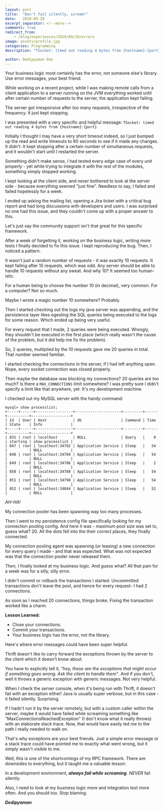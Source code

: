 ```yaml
---
layout: post
title:  "Don't fail silently, scream!"
date:   2019-09-20
excerpt_separator: <!--more-->
comments: true
redirect_from: 
    - /blog/experiences/2019/09/20/errors
image: assets/profile.jpg
categories: Programming
description: "TSocket: timed out reading 4 bytes from {hostname}:{port}. It's not Thrift, it's you."

author: Dedipyaman Das
---
```


Your business logic most certainly has the error, not someone else's library. Use error messages, your best friend.
<!--more-->

While working on a recent project, while I was making remote calls from a client application to a server running on the JVM everything worked until after certain number of requests to the server, the application kept failing. 

The server got irresponsive after too many requests, irrespective of the frequency. It just kept stopping. 

I was presented with a very specific and helpful message: `TSocket: timed out reading 4 bytes from {hostname}:{port}`

Initially I thought I may have a very short timeout indeed, so I just bumped up the read and write timeouts to 60 seconds to see if it made any changes. It didn't. It kept stopping after a certain number of simultaneous requests, and it wouldn't start until I restarted the server.

Something didn't make sense, I had tested every edge case of every unit properly - yet while trying to integrate it with the rest of the modules, something simply stopped working.

I kept looking at the client side, and never bothered to look at the server side - because everything seemed "just fine". Needless to say, I failed and failed hopelessly for a week. 

I ended up asking the mailing list, opening a Jira ticket with a critical bug report and had long discussions with developers and users. I was surprised no one had this issue, and they couldn't come up with a proper answer to this.

Let's just say the community support isn't that great for this specific framework.

After a week of forgetting it, working on the business logic, writing more tests I finally decided to fix this issue. I kept reproducing the bug. Then, I noticed a pattern.

It wasn't just a random number of requests - it was exactly 10 requests. It kept failing after 10 requests, which was odd. Any server should be able to handle 10 requests without any sweat. And why 10? It seemed too human-istic.

For a human being to choose the number 10 (in decimal), very common. For a computer? Not so much.

Maybe I wrote a magic number 10 somewhere? Probably.

Then I started checking out the logs my java server was appending, and the persistence layer likes egesting the SQL queries being executed to the logs for some reason. Which ended up being very useful.

For every request that I made, 2 queries were being executed. Wrongly, they shouldn't be executed in the first place (which really wasn't the cause of the problem, but it did help me fix the problem).

So, 2 queries, multiplied by the 10 requests gave me 20 queries in total. That number seemed familiar.

I started checking the connections in the server, if I had left anything open. Nope, every socket connection was closed properly.

Then maybe the database was blocking my connections? 20 queries are too much? Is there a `MAX_CONNECTIONS` limit somewhere? I was pretty sure I didn't specify a limit like that anywhere, yet. It's my development machine.

I checked out my MySQL server with the handy command:

```
mysql> show processlist;
+-----+------+-----------------+---------------------+---------+------+----------+------------------+
| Id  | User | Host            | db                  | Command | Time | State    | Info             |
+-----+------+-----------------+---------------------+---------+------+----------+------------------+
| 831 | root | localhost       | NULL                | Query   |    0 | starting | show processlist |
| 847 | root | localhost:34782 | Application Service | Sleep   |   54 |          | NULL             |
| 848 | root | localhost:34784 | Application Service | Sleep   |   54 |          | NULL             |
| 849 | root | localhost:34786 | Application Service | Sleep   |    2 |          | NULL             |
| 850 | root | localhost:34788 | Application Service | Sleep   |   54 |          | NULL             |
| 851 | root | localhost:34790 | Application Service | Sleep   |   54 |          | NULL             |
| 852 | root | localhost:34844 | Application Service | Sleep   |   52 |          | NULL             |
```

_AH-HA!_

My connection pooler has been spawning way too many processes.

Then I went to my persistence config file specifically looking for my connection pooling config. And here it was - maximum pool size was set to, guess what? 20. All the dots fell into the their correct places, they finally connected.

My connection pooling agent was spawning (or leasing) a new connection for every query I made - and that was expected. What was not expected was that the connection pooler never released them.

_Then,_ I finally looked at my business logic. And guess what? All that pain for a week was for a silly, silly error.

I didn't commit or rollback the transactions I started. Uncommitted transactions don't leave the pool, and hence for every request- I had 2 connections.

As soon as I reached 20 connections, things broke. Fixing the transaction worked like a charm.

**Lesson Learned:**

- Close your connections.
- Commit your transactions.
- Your business logic has the error, not the library.

Here's where error messages could have been super helpful.

Thrift doesn't like to carry forward the exceptions thrown by the server to the client which it doesn't know about. 

You have to explicitly tell it, _"hey, these are the exceptions that might occur if something goes wrong. Ask the client to handle them"_. And if you don't, well it throws a generic exception with generic messages. Not very helpful.

When I check the server console, when it's being run with Thrift, it doesn't fail with an exception either! Java is usually super verbose, but in this case - it failed silently. Surprising.

If I hadn't run it by the server remotely, but with a custom caller within the server, maybe it would have failed while screaming something like "MaxConnectionsReachedException" (I don't know what it really throws) with an elaborate stack trace. Now, that would have easily led me to the path I really needed to walk on. 

That's why exceptions are your best friends. Just a simple error message or a stack trace could have pointed me to exactly what went wrong, but it simply wasn't visible to me.

Well, this is one of the shortcomings of my RPC framework. There are downsides to everything, but it taught me a valuable lesson:

In a development environment, **_always fail while screaming_**. _NEVER_ fail silently.

Also, I need to look at my business logic more and integration test more often. And you should too. Stop blaming.

**_Dedipyaman_**